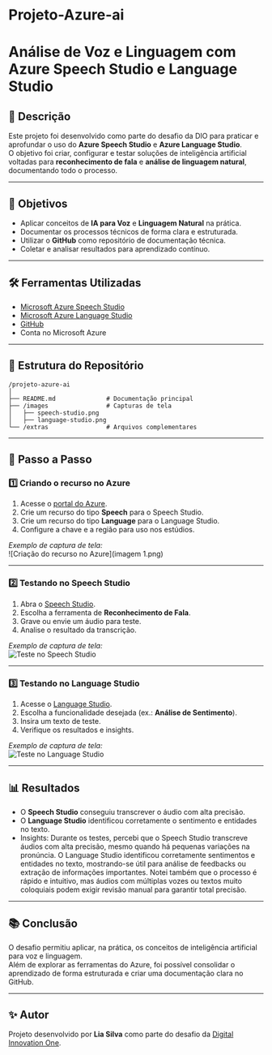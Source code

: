 # Projeto-Azure-ai
# Análise de Voz e Linguagem com Azure Speech Studio e Language Studio

## 📌 Descrição
Este projeto foi desenvolvido como parte do desafio da DIO para praticar e aprofundar o uso do **Azure Speech Studio** e **Azure Language Studio**.  
O objetivo foi criar, configurar e testar soluções de inteligência artificial voltadas para **reconhecimento de fala** e **análise de linguagem natural**, documentando todo o processo.

---

## 🎯 Objetivos
- Aplicar conceitos de **IA para Voz** e **Linguagem Natural** na prática.
- Documentar os processos técnicos de forma clara e estruturada.
- Utilizar o **GitHub** como repositório de documentação técnica.
- Coletar e analisar resultados para aprendizado contínuo.

---

## 🛠️ Ferramentas Utilizadas
- [Microsoft Azure Speech Studio](https://speech.microsoft.com/)
- [Microsoft Azure Language Studio](https://language.cognitive.azure.com/)
- [GitHub](https://github.com/)
- Conta no Microsoft Azure

---

## 📂 Estrutura do Repositório
```
/projeto-azure-ai
│
├── README.md              # Documentação principal
├── /images                # Capturas de tela
│   ├── speech-studio.png
│   ├── language-studio.png
└── /extras                # Arquivos complementares
```

---

## 🚀 Passo a Passo

### 1️⃣ Criando o recurso no Azure
1. Acesse o [portal do Azure](https://portal.azure.com/).
2. Crie um recurso do tipo **Speech** para o Speech Studio.
3. Crie um recurso do tipo **Language** para o Language Studio.
4. Configure a chave e a região para uso nos estúdios.

*Exemplo de captura de tela:*  
![Criação do recurso no Azure](imagem 1.png)

---

### 2️⃣ Testando no Speech Studio
1. Abra o [Speech Studio](https://speech.microsoft.com/).
2. Escolha a ferramenta de **Reconhecimento de Fala**.
3. Grave ou envie um áudio para teste.
4. Analise o resultado da transcrição.

*Exemplo de captura de tela:*  
![Teste no Speech Studio](images/teste-speech.png)

---

### 3️⃣ Testando no Language Studio
1. Acesse o [Language Studio](https://language.cognitive.azure.com/).
2. Escolha a funcionalidade desejada (ex.: **Análise de Sentimento**).
3. Insira um texto de teste.
4. Verifique os resultados e insights.

*Exemplo de captura de tela:*  
![Teste no Language Studio](images/teste-language.png)

---

## 📊 Resultados
- O **Speech Studio** conseguiu transcrever o áudio com alta precisão.
- O **Language Studio** identificou corretamente o sentimento e entidades no texto.
- Insights: Durante os testes, percebi que o Speech Studio transcreve áudios com alta precisão, mesmo quando há pequenas variações na pronúncia. O Language Studio identificou corretamente sentimentos e entidades no texto, mostrando-se útil para análise de feedbacks ou extração de informações importantes. Notei também que o processo é rápido e intuitivo, mas áudios com múltiplas vozes ou textos muito coloquiais podem exigir revisão manual para garantir total precisão.

---

## 📚 Conclusão
O desafio permitiu aplicar, na prática, os conceitos de inteligência artificial para voz e linguagem.  
Além de explorar as ferramentas do Azure, foi possível consolidar o aprendizado de forma estruturada e criar uma documentação clara no GitHub.

---

## ✨ Autor
Projeto desenvolvido por **Lia Silva** como parte do desafio da [Digital Innovation One](https://dio.me/).
